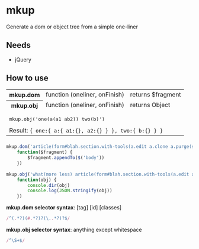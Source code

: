 # mkup
Generate a dom or object tree from a simple one-liner

## Needs
* jQuery

## How to use
<table>
	<tr><th>mkup.dom</th><td>function (oneliner, onFinish)</td><td>returns $fragment</td></tr>
	<tr><th>mkup.obj</th><td>function (oneliner, onFinish)</td><td>returns Object</td></tr>
	<tr><td colspan=3>
		<pre>mkup.obj('one(a(a1 ab2)) two(b)')</pre>
		Result: <code>{ one:{ a:{ a1:{}, a2:{} } }, two:{ b:{} } }</code>
	</td></tr>
</table>

### 
```js
mkup.dom('article(form#blah.section.with-tools(a.edit a.clone a.purge(span.your-name)) .section.with-txt(textarea) .section.with-actions())',
	function($fragment) {
		$fragment.appendTo($('body'))
	})
	
mkup.obj('what(more less) article(form#blah.section.with-tools(a.edit a.clone a.purge(span.your-name)) .section.with-txt(textarea) .section.with-actions())',
	function(obj) {
		console.dir(obj)
		console.log(JSON.stringify(obj))
	})
```

**mkup.dom selector syntax**: [tag] [id] [classes]
```js
/^(.*?)(#.*?)?(\..*?)?$/
```

**mkup.obj selector syntax**: anything except whitespace
```js
/^\S+$/
```
